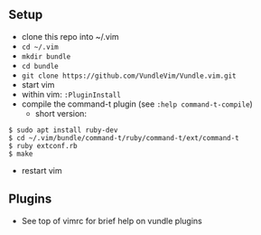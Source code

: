 ## Setup
* clone this repo into ~/.vim
* `cd ~/.vim`
* `mkdir bundle`
* `cd bundle`
* `git clone https://github.com/VundleVim/Vundle.vim.git`
* start vim
* within vim: `:PluginInstall`
* compile the command-t plugin (see `:help command-t-compile`)
    * short version:
```
$ sudo apt install ruby-dev
$ cd ~/.vim/bundle/command-t/ruby/command-t/ext/command-t
$ ruby extconf.rb
$ make
```
* restart vim

## Plugins
* See top of vimrc for brief help on vundle plugins
